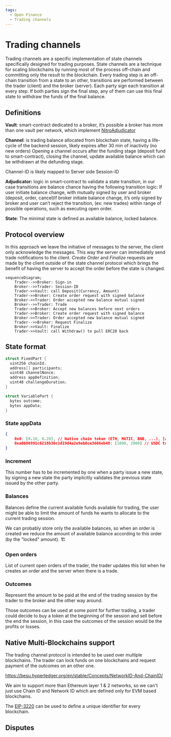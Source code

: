 ```yaml
---
tags:
  - Open Finance
  - Trading channels
---
```


# Trading channels

Trading channels are a specific implementation of state channels specifically designed for trading purposes. State channels are a technique for scaling blockchains by running most of the process off-chain and committing only the result to the blockchain. Every trading step is an off-chain transition from a state to an other, transitions are performed between the trader (client) and the broker (server). Each party sign each transition at every step. If both parties sign the final step, any of them can use this final state to withdraw the funds of the final balance.

## Definitions

**Vault**: smart-contract dedicated to a broker, it’s possible a broker has more than one vault per network, which implement [NitroAdjudicator](https://github.com/statechannels/statechannels/blob/master/packages/nitro-protocol/contracts/NitroAdjudicator.sol)

**Channel**: is trading balance allocated from blockchain state, having a life-cycle of the backend session, likely expires after 30 min of inactivity (no new orders)
Opening a channel occurs after the funding stage (deposit fund to smart-contract), closing the channel, update available balance which can be withdrawn at the defunding stage.

Channel-ID is likely mapped to Server side Session-ID

**Adjudicator:** logic in smart-contract to validate a state transition, in our case transitions are balance chance having the following transition logic: If user initiate balance change, with mutually signed by user and broker (deposit, order, cancel)If broker initiate balance change, it’s only signed by broker and user can’t reject the transition, (ex: new trades) within range of possible operations, such as executing open order.

**State**:
The minimal state is defined as available balance, locked balance.



## Protocol overview

In this approach we leave the initiative of messages to the server, the client only acknowledge the messages. This way the server can immediately send trade notifications to the client. *Create Order* and *Finalize* requests are made by the client outside of the state channel protocol which brings the benefit of having the server to accept the order before the state is changed.


```mermaid
sequenceDiagram;
    Trader-->>Broker: Sign-in
    Broker-->>Trader: Session-ID
    Trader->>Vault: call Deposit(Currency, Amount)
    Trader->>Broker: Create order request with signed balance
    Broker->>Trader: Order accepted new balance mutual signed
    Broker-->>Trader: Trade
    Trader->>Broker: Accept new balances before next orders
    Trader->>Broker: Create order request with signed balance
    Broker->>Trader: Order accepted new balance mutual signed
    Trader-->>Broker: Request Finalize
    Broker->>Vault: Finalize
    Trader->>Vault: call Withdraw() to pull ERC20 back

```



## State format

```c
struct FixedPart {
  uint256 chainId;
  address[] participants;
  uint48 channelNonce;
  address appDefinition;
  uint48 challengeDuration;
}
```

```c
struct VariablePart {
  bytes outcome;
  bytes appData;
}
```

### State appData

```json
{
	0x0: [0.10, 0.20], // Native chain token (ETH, MATIC, BNB, ...), [available, locked]
    0xa0b86991c6218b36c1d19d4a2e9eb0ce3606eb48: [1000, 2000] // USDC token address on ETH
}
```



### Increment

This number has to be incremented by one when a party issue a new state, by signing a new state the party implicitly validates the previous state issued by the other party.

### Balances

Balances define the current available funds available for trading, the user might be able to limit the amount of funds he wants to allocate to the current trading session.

We can probably store only the available balances, so when an order is created we reduce the amount of available balance according to this order (by the "locked" amount). :building_construction:

### Open orders

List of current open orders of the trader, the trader updates this list when he creates an order and the server when there is a trade.

### Outcomes

Represent the amount to be paid at the end of the trading session by the trader to the broker and the other way around.

Those outcomes can be used at some point for further trading, a trader could decide to buy a token at the beginning of the session and sell before the end the session, in this case the outcomes of the session would be the profits or losses.

## Native Multi-Blockchains support

The trading channel protocol is intended to be used over multiple blockchains. The trader can lock funds on one blockchains and request payment of the outcomes on an other one.

https://besu.hyperledger.org/en/stable/Concepts/NetworkID-And-ChainID/

We aim to support more than Ethereum layer 1 & 2 networks, so we can't just use Chain ID and Network ID which are defined only for EVM based blockchains.

The [EIP-3220](https://eips.ethereum.org/EIPS/eip-3220) can be used to define a unique identifier for every blockchain.



## Disputes
